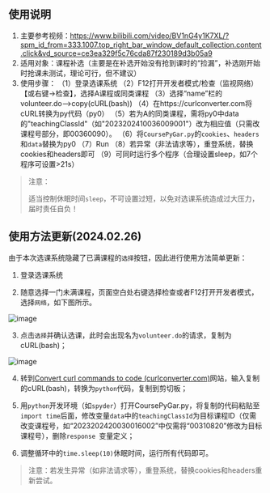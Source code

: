 ## 使用说明
1. 主要参考视频：https://www.bilibili.com/video/BV1nG4y1K7XL/?spm_id_from=333.1007.top_right_bar_window_default_collection.content.click&vd_source=ce3ea329f5c76cda87f230189d3b05a9
2. 适用对象：课程补选（主要是在补选开始没有抢到课时的“捡漏”，补选刚开始时抢课未测试，理论可行，但不建议）
3. 使用步骤：
（1）登录选课系统
（2）F12打开开发者模式/检查（监视网络）【或右键->检查】，选择A课程或同类课程
（3）选择“name”栏的volunteer.do-->copy(cURL(bash))
（4）在https://curlconverter.com将cURL转换为py代码（py0）
（5）若为A的同类课程，需将py0中data的"teachingClassId"（如"2023202410036009001"）改为相应值（只需改课程号部分，即00360090）。
（6）将`CoursePyGar.py`的`cookies`、`headers`和`data`替换为py0
（7）Run
（8）若异常（非法请求等），重登系统，替换cookies和headers即可
（9）可同时运行多个程序（合理设置sleep，如7个程序可设置>21s）

> 注意：
>
> 适当控制休眠时间`sleep`，不可设置过短，以免对选课系统造成过大压力，届时责任自负！

  
## 使用方法更新(2024.02.26)

由于本次选课系统隐藏了已满课程的`选择`按钮，因此进行使用方法简单更新：

1. 登录选课系统

2. 随意选择一门未满课程，页面空白处右键选择检查或者F12打开开发者模式，选择`网络`，如下图所示。

  ![image](https://github.com/KW10-2/Gadgets/assets/150025813/859caa19-1842-4b35-9174-31f5c3ce5dba)


3. 点击`选择`并确认选课，此时会出现名为`volunteer.do`的请求，复制为cURL(bash)；

![image](https://github.com/KW10-2/Gadgets/assets/150025813/4d145047-7f0f-4139-9d8b-43dd0093fdc9)

4. 转到[Convert curl commands to code (curlconverter.com)](https://curlconverter.com/)网站，输入复制的cURL(bash)，转换为`python`代码，复制到剪切板；

5. 用`python`开发环境（如`spyder`）打开CoursePyGar.py，将复制的代码粘贴至`import time`后面，修改变量`data`中的`teachingClassId`为目标课程ID（仅需改变课程号，如“2023202420030016002”中仅需将“00310820”修改为目标课程号），删除`response `变量定义；

6. 调整循环中的`time.sleep(10)`休眠时间，运行所有代码即可。

> 注意：若发生异常（如非法请求等），重登系统，替换cookies和headers重新尝试。
